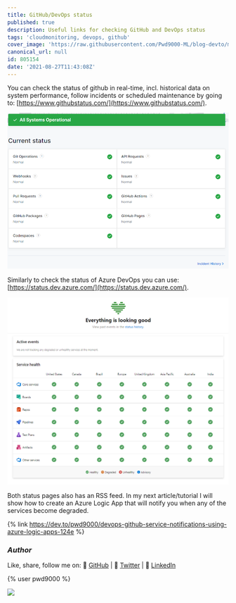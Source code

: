 ```yaml
---
title: GitHub/DevOps status
published: true
description: Useful links for checking GitHub and DevOps status
tags: 'cloudmonitoring, devops, github'
cover_image: 'https://raw.githubusercontent.com/Pwd9000-ML/blog-devto/main/posts/2021/Github-Status-Check/assets/main01.png'
canonical_url: null
id: 805154
date: '2021-08-27T11:43:08Z'
---
```


You can check the status of github in real-time, incl. historical data on system performance, follow incidents or scheduled maintenance by going to: [https://www.githubstatus.com/](https://www.githubstatus.com/).

![gh_status](https://raw.githubusercontent.com/Pwd9000-ML/blog-devto/main/posts/2021/Github-Status-Check/assets/gh_status.png)

Similarly to check the status of Azure DevOps you can use: [https://status.dev.azure.com/](https://status.dev.azure.com/).

![ado_status](https://raw.githubusercontent.com/Pwd9000-ML/blog-devto/main/posts/2021/Github-Status-Check/assets/ado_status.png)

Both status pages also has an RSS feed. In my next article/tutorial I will show how to create an Azure Logic App that will notify you when any of the services become degraded.

{% link <https://dev.to/pwd9000/devops-github-service-notifications-using-azure-logic-apps-124e> %}

### _Author_

Like, share, follow me on: :octopus: [GitHub](https://github.com/Pwd9000-ML) | :penguin: [Twitter](https://twitter.com/pwd9000) | :space_invader: [LinkedIn](https://www.linkedin.com/in/marcel-l-61b0a96b/)

{% user pwd9000 %}

<a href="https://www.buymeacoffee.com/pwd9000"><img src="https://img.buymeacoffee.com/button-api/?text=Buy me a coffee&emoji=&slug=pwd9000&button_colour=FFDD00&font_colour=000000&font_family=Cookie&outline_colour=000000&coffee_colour=ffffff"></a>
